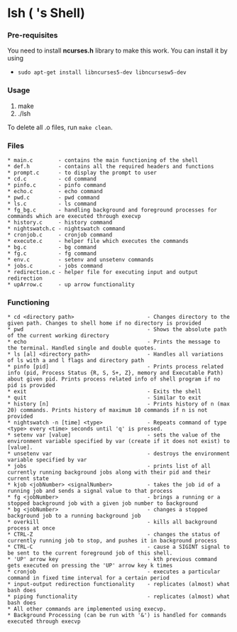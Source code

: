 # lsh ( 's Shell)

### Pre-requisites
You need to install **ncurses.h** library to make this work. You can install it by using
- `sudo apt-get install libncurses5-dev libncursesw5-dev`

### Usage
1. make
2. ./lsh

To delete all .o files, run `make clean`.



### Files
    * main.c        - contains the main functioning of the shell
    * def.h         - contains all the required headers and functions
    * prompt.c      - to display the prompt to user
    * cd.c          - cd command
    * pinfo.c       - pinfo command
    * echo.c        - echo command
    * pwd.c         - pwd command
    * ls.c          - ls command
    * fg_bg.c       - handling background and foreground processes for commands which are executed through execvp
    * history.c     - history command
    * nightswatch.c - nightswatch command
    * cronjob.c     - cronjob command
    * execute.c     - helper file which executes the commands
    * bg.c          - bg command
    * fg.c          - fg command
    * env.c         - setenv and unsetenv commands
    * jobs.c        - jobs command
    * redirection.c - helper file for executing input and output redirection
    * upArrow.c     - up arrow functionality

### Functioning
    * cd <directory path>                       - Changes directory to the given path. Changes to shell home if no directory is provided
    * pwd                                       - Shows the absolute path of the current working directory 
    * echo                                      - Prints the message to the terminal. Handled single and double quotes.
    * ls [al] <directory path>                  - Handles all variations of ls with a and l flags and directory path
    * pinfo [pid]                               - Prints process related info (pid, Process Status {R, S, S+, Z}, memory and Executable Path) about given pid. Prints process related info of shell program if no pid is provided
    * exit                                      - Exits the shell
    * quit                                      - Similar to exit
    * history [n]                               - Prints history of n (max 20) commands. Prints history of maximum 10 commands if n is not provided
    * nightswatch -n [time] <type>              - Repeats command of type <type> every <time> seconds until 'q' is pressed.
    * setenv var [value]                        - sets the value of the environment variable specified by var (create if it does not exist) to [value].
    * unsetenv var                              - destroys the environment variable specified by var
    * jobs                                      - prints list of all currently running background jobs along with their pid and their current state
    * kjob <jobNumber> <signalNumber>           - takes the job id of a running job and sends a signal value to that process
    * fg <jobNumber>                            - brings a running or a stopped background job with a given job number to background
    * bg <jobNumber>                            - changes a stopped background job to a running background job
    * overkill                                  - kills all background process at once
    * CTRL-Z                                    - changes the status of currently running job to stop, and pushes it in background process
    * CTRL-C                                    - cause a SIGINT signal to be sent to the current foreground job of this shell.
    * 'UP' arrow key                            - kth previous command gets executed on pressing the 'UP' arrow key k times
    * cronjob                                   - executes a particular command in fixed time interval for a certain period
    * input-output redirection functionality    - replicates (almost) what bash does
    * piping functionality                      - replicates (almost) what bash does
    * All other commands are implemented using execvp. 
    * Background Processing (can be run with '&') is handled for commands executed through execvp
